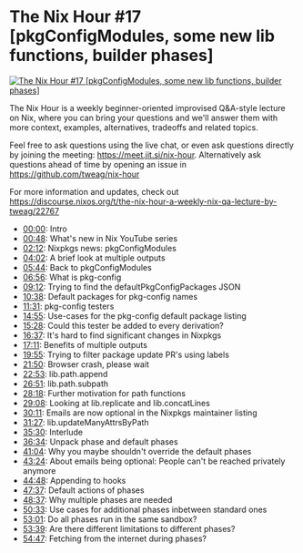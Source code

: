 # The Nix Hour #17 [pkgConfigModules, some new lib functions, builder phases]

[![The Nix Hour #17 [pkgConfigModules, some new lib functions, builder phases]](https://img.youtube.com/vi/9EpgTv21kjo/0.jpg)](https://www.youtube.com/watch?v=9EpgTv21kjo)

The Nix Hour is a weekly beginner-oriented improvised Q&A-style lecture on Nix, where you can bring your questions and we'll answer them with more context, examples, alternatives, tradeoffs and related topics.

Feel free to ask questions using the live chat, or even ask questions directly by joining the meeting: https://meet.jit.si/nix-hour. Alternatively ask questions ahead of time by opening an issue in https://github.com/tweag/nix-hour

For more information and updates, check out https://discourse.nixos.org/t/the-nix-hour-a-weekly-nix-qa-lecture-by-tweag/22767


* [00:00](https://www.youtube.com/watch?v=9EpgTv21kjo&t=0): Intro
* [00:48](https://www.youtube.com/watch?v=9EpgTv21kjo&t=48): What's new in Nix YouTube series
* [02:12](https://www.youtube.com/watch?v=9EpgTv21kjo&t=132): Nixpkgs news: pkgConfigModules
* [04:02](https://www.youtube.com/watch?v=9EpgTv21kjo&t=242): A brief look at multiple outputs
* [05:44](https://www.youtube.com/watch?v=9EpgTv21kjo&t=344): Back to pkgConfigModules
* [06:56](https://www.youtube.com/watch?v=9EpgTv21kjo&t=416): What is pkg-config
* [09:12](https://www.youtube.com/watch?v=9EpgTv21kjo&t=552): Trying to find the defaultPkgConfigPackages JSON
* [10:38](https://www.youtube.com/watch?v=9EpgTv21kjo&t=638): Default packages for pkg-config names
* [11:31](https://www.youtube.com/watch?v=9EpgTv21kjo&t=691): pkg-config testers
* [14:55](https://www.youtube.com/watch?v=9EpgTv21kjo&t=895): Use-cases for the pkg-config default package listing
* [15:28](https://www.youtube.com/watch?v=9EpgTv21kjo&t=928): Could this tester be added to every derivation?
* [16:37](https://www.youtube.com/watch?v=9EpgTv21kjo&t=997): It's hard to find significant changes in Nixpkgs
* [17:11](https://www.youtube.com/watch?v=9EpgTv21kjo&t=1031): Benefits of multiple outputs
* [19:55](https://www.youtube.com/watch?v=9EpgTv21kjo&t=1195): Trying to filter package update PR's using labels
* [21:50](https://www.youtube.com/watch?v=9EpgTv21kjo&t=1310): Browser crash, please wait
* [22:53](https://www.youtube.com/watch?v=9EpgTv21kjo&t=1373): lib.path.append
* [26:51](https://www.youtube.com/watch?v=9EpgTv21kjo&t=1611): lib.path.subpath
* [28:18](https://www.youtube.com/watch?v=9EpgTv21kjo&t=1698): Further motivation for path functions
* [29:08](https://www.youtube.com/watch?v=9EpgTv21kjo&t=1748): Looking at lib.replicate and lib.concatLines
* [30:11](https://www.youtube.com/watch?v=9EpgTv21kjo&t=1811): Emails are now optional in the Nixpkgs maintainer listing
* [31:27](https://www.youtube.com/watch?v=9EpgTv21kjo&t=1887): lib.updateManyAttrsByPath
* [35:30](https://www.youtube.com/watch?v=9EpgTv21kjo&t=2130): Interlude
* [36:34](https://www.youtube.com/watch?v=9EpgTv21kjo&t=2194): Unpack phase and default phases
* [41:04](https://www.youtube.com/watch?v=9EpgTv21kjo&t=2464): Why you maybe shouldn't override the default phases
* [43:24](https://www.youtube.com/watch?v=9EpgTv21kjo&t=2604): About emails being optional: People can't be reached privately anymore
* [44:48](https://www.youtube.com/watch?v=9EpgTv21kjo&t=2688): Appending to hooks
* [47:37](https://www.youtube.com/watch?v=9EpgTv21kjo&t=2857): Default actions of phases
* [48:37](https://www.youtube.com/watch?v=9EpgTv21kjo&t=2917): Why multiple phases are needed
* [50:33](https://www.youtube.com/watch?v=9EpgTv21kjo&t=3033): Use cases for additional phases inbetween standard ones
* [53:01](https://www.youtube.com/watch?v=9EpgTv21kjo&t=3181): Do all phases run in the same sandbox?
* [53:39](https://www.youtube.com/watch?v=9EpgTv21kjo&t=3219): Are there different limitations to different phases?
* [54:47](https://www.youtube.com/watch?v=9EpgTv21kjo&t=3287): Fetching from the internet during phases?

